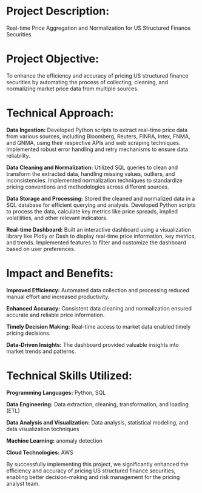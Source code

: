 # Project Description: 
Real-time Price Aggregation and Normalization for US Structured Finance Securities

# Project Objective:
To enhance the efficiency and accuracy of pricing US structured finance securities by automating the process of collecting, cleaning, and normalizing market price data from multiple sources.

# Technical Approach:

**Data Ingestion:**
Developed Python scripts to extract real-time price data from various sources, including Bloomberg, Reuters, FINRA, Intex, FNMA, and GNMA, using their respective APIs and web scraping techniques.
Implemented robust error handling and retry mechanisms to ensure data reliability.

**Data Cleaning and Normalization:**
Utilized SQL queries to clean and transform the extracted data, handling missing values, outliers, and inconsistencies.
Implemented normalization techniques to standardize pricing conventions and methodologies across different sources.

**Data Storage and Processing:**
Stored the cleaned and normalized data in a SQL database for efficient querying and analysis.
Developed Python scripts to process the data, calculate key metrics like price spreads, implied volatilities, and other relevant indicators.

**Real-time Dashboard:**
Built an interactive dashboard using a visualization library like Plotly or Dash to display real-time price information, key metrics, and trends.
Implemented features to filter and customize the dashboard based on user preferences.

# Impact and Benefits:

**Improved Efficiency:** Automated data collection and processing reduced manual effort and increased productivity.

**Enhanced Accuracy:** Consistent data cleaning and normalization ensured accurate and reliable price information.

**Timely Decision Making:** Real-time access to market data enabled timely pricing decisions.

**Data-Driven Insights:** The dashboard provided valuable insights into market trends and patterns.

# Technical Skills Utilized:

**Programming Languages:** Python, SQL

**Data Engineering:** Data extraction, cleaning, transformation, and loading (ETL)

**Data Analysis and Visualization:** Data analysis, statistical modeling, and data visualization techniques

**Machine Learning:** anomaly detection

**Cloud Technologies:** AWS

By successfully implementing this project, we significantly enhanced the efficiency and accuracy of pricing US structured finance securities, enabling better decision-making and risk management for the pricing analyst team.
